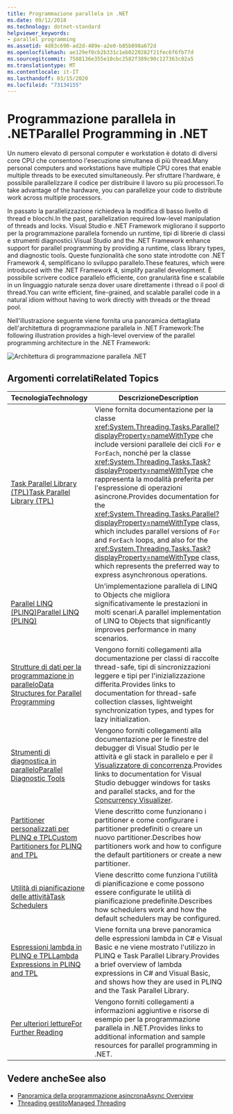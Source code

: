 ```yaml
---
title: Programmazione parallela in .NET
ms.date: 09/12/2018
ms.technology: dotnet-standard
helpviewer_keywords:
- parallel programming
ms.assetid: 4d83c690-ad2d-489e-a2e0-b85b898a672d
ms.openlocfilehash: ae129ef0cb2b331c1eb0220282f21fec6f6fb77d
ms.sourcegitcommit: 7588136e355e10cbc2582f389c90c127363c02a5
ms.translationtype: MT
ms.contentlocale: it-IT
ms.lasthandoff: 03/15/2020
ms.locfileid: "73134155"
---
```

# <a name="parallel-programming-in-net"></a><span data-ttu-id="88f9e-102">Programmazione parallela in .NET</span><span class="sxs-lookup"><span data-stu-id="88f9e-102">Parallel Programming in .NET</span></span>

<span data-ttu-id="88f9e-103">Un numero elevato di personal computer e workstation è dotato di diversi core CPU che consentono l'esecuzione simultanea di più thread.</span><span class="sxs-lookup"><span data-stu-id="88f9e-103">Many personal computers and workstations have multiple CPU cores that enable multiple threads to be executed simultaneously.</span></span> <span data-ttu-id="88f9e-104">Per sfruttare l'hardware, è possibile parallelizzare il codice per distribuire il lavoro su più processori.</span><span class="sxs-lookup"><span data-stu-id="88f9e-104">To take advantage of the hardware, you can parallelize your code to distribute work across multiple processors.</span></span>

<span data-ttu-id="88f9e-105">In passato la parallelizzazione richiedeva la modifica di basso livello di thread e blocchi.</span><span class="sxs-lookup"><span data-stu-id="88f9e-105">In the past, parallelization required low-level manipulation of threads and locks.</span></span> <span data-ttu-id="88f9e-106">Visual Studio e .NET Framework migliorano il supporto per la programmazione parallela fornendo un runtime, tipi di librerie di classi e strumenti diagnostici.</span><span class="sxs-lookup"><span data-stu-id="88f9e-106">Visual Studio and the .NET Framework enhance support for parallel programming by providing a runtime, class library types, and diagnostic tools.</span></span> <span data-ttu-id="88f9e-107">Queste funzionalità che sono state introdotte con .NET Framework 4, semplificano lo sviluppo parallelo.</span><span class="sxs-lookup"><span data-stu-id="88f9e-107">These features, which were introduced with the .NET Framework 4, simplify parallel development.</span></span> <span data-ttu-id="88f9e-108">È possibile scrivere codice parallelo efficiente, con granularità fine e scalabile in un linguaggio naturale senza dover usare direttamente i thread o il pool di thread.</span><span class="sxs-lookup"><span data-stu-id="88f9e-108">You can write efficient, fine-grained, and scalable parallel code in a natural idiom without having to work directly with threads or the thread pool.</span></span>

<span data-ttu-id="88f9e-109">Nell'illustrazione seguente viene fornita una panoramica dettagliata dell'architettura di programmazione parallela in .NET Framework:</span><span class="sxs-lookup"><span data-stu-id="88f9e-109">The following illustration provides a high-level overview of the parallel programming architecture in the .NET Framework:</span></span>

![Architettura di programmazione parallela .NET](./media/tpl-architecture.png)

## <a name="related-topics"></a><span data-ttu-id="88f9e-111">Argomenti correlati</span><span class="sxs-lookup"><span data-stu-id="88f9e-111">Related Topics</span></span>

|<span data-ttu-id="88f9e-112">Tecnologia</span><span class="sxs-lookup"><span data-stu-id="88f9e-112">Technology</span></span>|<span data-ttu-id="88f9e-113">Descrizione</span><span class="sxs-lookup"><span data-stu-id="88f9e-113">Description</span></span>|
|----------------|-----------------|
|[<span data-ttu-id="88f9e-114">Task Parallel Library (TPL)</span><span class="sxs-lookup"><span data-stu-id="88f9e-114">Task Parallel Library (TPL)</span></span>](../../../docs/standard/parallel-programming/task-parallel-library-tpl.md)|<span data-ttu-id="88f9e-115">Viene fornita documentazione per la classe <xref:System.Threading.Tasks.Parallel?displayProperty=nameWithType> che include versioni parallele dei cicli `For` e `ForEach`, nonché per la classe <xref:System.Threading.Tasks.Task?displayProperty=nameWithType> che rappresenta la modalità preferita per l'espressione di operazioni asincrone.</span><span class="sxs-lookup"><span data-stu-id="88f9e-115">Provides documentation for the <xref:System.Threading.Tasks.Parallel?displayProperty=nameWithType> class, which includes parallel versions of `For` and `ForEach` loops, and also for the <xref:System.Threading.Tasks.Task?displayProperty=nameWithType> class, which represents the preferred way to express asynchronous operations.</span></span>|
|[<span data-ttu-id="88f9e-116">Parallel LINQ (PLINQ)</span><span class="sxs-lookup"><span data-stu-id="88f9e-116">Parallel LINQ (PLINQ)</span></span>](../../../docs/standard/parallel-programming/parallel-linq-plinq.md)|<span data-ttu-id="88f9e-117">Un'implementazione parallela di LINQ to Objects che migliora significativamente le prestazioni in molti scenari.</span><span class="sxs-lookup"><span data-stu-id="88f9e-117">A parallel implementation of LINQ to Objects that significantly improves performance in many scenarios.</span></span>|
|[<span data-ttu-id="88f9e-118">Strutture di dati per la programmazione in parallelo</span><span class="sxs-lookup"><span data-stu-id="88f9e-118">Data Structures for Parallel Programming</span></span>](../../../docs/standard/parallel-programming/data-structures-for-parallel-programming.md)|<span data-ttu-id="88f9e-119">Vengono forniti collegamenti alla documentazione per classi di raccolte thread-safe, tipi di sincronizzazioni leggere e tipi per l'inizializzazione differita.</span><span class="sxs-lookup"><span data-stu-id="88f9e-119">Provides links to documentation for thread-safe collection classes, lightweight synchronization types, and types for lazy initialization.</span></span>|
|[<span data-ttu-id="88f9e-120">Strumenti di diagnostica in parallelo</span><span class="sxs-lookup"><span data-stu-id="88f9e-120">Parallel Diagnostic Tools</span></span>](../../../docs/standard/parallel-programming/parallel-diagnostic-tools.md)|<span data-ttu-id="88f9e-121">Vengono forniti collegamenti alla documentazione per le finestre del debugger di Visual Studio per le attività e gli stack in parallelo e per il [Visualizzatore di concorrenza](/visualstudio/profiling/concurrency-visualizer).</span><span class="sxs-lookup"><span data-stu-id="88f9e-121">Provides links to documentation for Visual Studio debugger windows for tasks and parallel stacks, and for the [Concurrency Visualizer](/visualstudio/profiling/concurrency-visualizer).</span></span>|
|[<span data-ttu-id="88f9e-122">Partitioner personalizzati per PLINQ e TPL</span><span class="sxs-lookup"><span data-stu-id="88f9e-122">Custom Partitioners for PLINQ and TPL</span></span>](../../../docs/standard/parallel-programming/custom-partitioners-for-plinq-and-tpl.md)|<span data-ttu-id="88f9e-123">Viene descritto come funzionano i partitioner e come configurare i partitioner predefiniti o creare un nuovo partitioner.</span><span class="sxs-lookup"><span data-stu-id="88f9e-123">Describes how partitioners work and how to configure the default partitioners or create a new partitioner.</span></span>|
|[<span data-ttu-id="88f9e-124">Utilità di pianificazione delle attività</span><span class="sxs-lookup"><span data-stu-id="88f9e-124">Task Schedulers</span></span>](xref:System.Threading.Tasks.TaskScheduler)|<span data-ttu-id="88f9e-125">Viene descritto come funziona l'utilità di pianificazione e come possono essere configurate le utilità di pianificazione predefinite.</span><span class="sxs-lookup"><span data-stu-id="88f9e-125">Describes how schedulers work and how the default schedulers may be configured.</span></span>|
|[<span data-ttu-id="88f9e-126">Espressioni lambda in PLINQ e TPL</span><span class="sxs-lookup"><span data-stu-id="88f9e-126">Lambda Expressions in PLINQ and TPL</span></span>](../../../docs/standard/parallel-programming/lambda-expressions-in-plinq-and-tpl.md)|<span data-ttu-id="88f9e-127">Viene fornita una breve panoramica delle espressioni lambda in C# e Visual Basic e ne viene mostrato l'utilizzo in PLINQ e Task Parallel Library.</span><span class="sxs-lookup"><span data-stu-id="88f9e-127">Provides a brief overview of lambda expressions in C# and Visual Basic, and shows how they are used in PLINQ and the Task Parallel Library.</span></span>|
|[<span data-ttu-id="88f9e-128">Per ulteriori letture</span><span class="sxs-lookup"><span data-stu-id="88f9e-128">For Further Reading</span></span>](../../../docs/standard/parallel-programming/for-further-reading-parallel-programming.md)|<span data-ttu-id="88f9e-129">Vengono forniti collegamenti a informazioni aggiuntive e risorse di esempio per la programmazione parallela in .NET.</span><span class="sxs-lookup"><span data-stu-id="88f9e-129">Provides links to additional information and sample resources for parallel programming in .NET.</span></span>|

## <a name="see-also"></a><span data-ttu-id="88f9e-130">Vedere anche</span><span class="sxs-lookup"><span data-stu-id="88f9e-130">See also</span></span>

- [<span data-ttu-id="88f9e-131">Panoramica della programmazione asincrona</span><span class="sxs-lookup"><span data-stu-id="88f9e-131">Async Overview</span></span>](../async.md)
- [<span data-ttu-id="88f9e-132">Threading gestito</span><span class="sxs-lookup"><span data-stu-id="88f9e-132">Managed Threading</span></span>](../threading/index.md)
